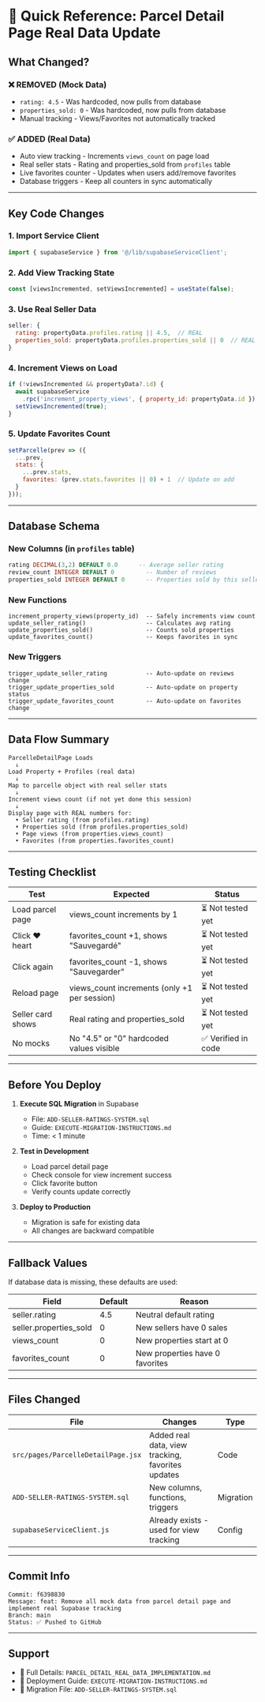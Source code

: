 # 🎯 Quick Reference: Parcel Detail Page Real Data Update

## What Changed? 

### ❌ REMOVED (Mock Data)
- `rating: 4.5` - Was hardcoded, now pulls from database
- `properties_sold: 0` - Was hardcoded, now pulls from database
- Manual tracking - Views/Favorites not automatically tracked

### ✅ ADDED (Real Data)
- Auto view tracking - Increments `views_count` on page load
- Real seller stats - Rating and properties_sold from `profiles` table
- Live favorites counter - Updates when users add/remove favorites
- Database triggers - Keep all counters in sync automatically

---

## Key Code Changes

### 1. Import Service Client
```javascript
import { supabaseService } from '@/lib/supabaseServiceClient';
```

### 2. Add View Tracking State
```javascript
const [viewsIncremented, setViewsIncremented] = useState(false);
```

### 3. Use Real Seller Data
```javascript
seller: {
  rating: propertyData.profiles.rating || 4.5,  // REAL
  properties_sold: propertyData.profiles.properties_sold || 0  // REAL
}
```

### 4. Increment Views on Load
```javascript
if (!viewsIncremented && propertyData?.id) {
  await supabaseService
    .rpc('increment_property_views', { property_id: propertyData.id });
  setViewsIncremented(true);
}
```

### 5. Update Favorites Count
```javascript
setParcelle(prev => ({
  ...prev,
  stats: {
    ...prev.stats,
    favorites: (prev.stats.favorites || 0) + 1  // Update on add
  }
}));
```

---

## Database Schema

### New Columns (in `profiles` table)
```sql
rating DECIMAL(3,2) DEFAULT 0.0      -- Average seller rating
review_count INTEGER DEFAULT 0         -- Number of reviews
properties_sold INTEGER DEFAULT 0      -- Properties sold by this seller
```

### New Functions
```
increment_property_views(property_id)  -- Safely increments view count
update_seller_rating()                 -- Calculates avg rating
update_properties_sold()               -- Counts sold properties
update_favorites_count()               -- Keeps favorites in sync
```

### New Triggers
```
trigger_update_seller_rating           -- Auto-update on reviews change
trigger_update_properties_sold         -- Auto-update on property status
trigger_update_favorites_count         -- Auto-update on favorites change
```

---

## Data Flow Summary

```
ParcelleDetailPage Loads
  ↓
Load Property + Profiles (real data)
  ↓
Map to parcelle object with real seller stats
  ↓
Increment views count (if not yet done this session)
  ↓
Display page with REAL numbers for:
  • Seller rating (from profiles.rating)
  • Properties sold (from profiles.properties_sold)
  • Page views (from properties.views_count)
  • Favorites (from properties.favorites_count)
```

---

## Testing Checklist

| Test | Expected | Status |
|------|----------|--------|
| Load parcel page | views_count increments by 1 | ⏳ Not tested yet |
| Click ❤️ heart | favorites_count +1, shows "Sauvegardé" | ⏳ Not tested yet |
| Click again | favorites_count -1, shows "Sauvegarder" | ⏳ Not tested yet |
| Reload page | views_count increments (only +1 per session) | ⏳ Not tested yet |
| Seller card shows | Real rating and properties_sold | ⏳ Not tested yet |
| No mocks | No "4.5" or "0" hardcoded values visible | ✅ Verified in code |

---

## Before You Deploy

1. **Execute SQL Migration** in Supabase
   - File: `ADD-SELLER-RATINGS-SYSTEM.sql`
   - Guide: `EXECUTE-MIGRATION-INSTRUCTIONS.md`
   - Time: < 1 minute

2. **Test in Development**
   - Load parcel detail page
   - Check console for view increment success
   - Click favorite button
   - Verify counts update correctly

3. **Deploy to Production**
   - Migration is safe for existing data
   - All changes are backward compatible

---

## Fallback Values

If database data is missing, these defaults are used:

| Field | Default | Reason |
|-------|---------|--------|
| seller.rating | 4.5 | Neutral default rating |
| seller.properties_sold | 0 | New sellers have 0 sales |
| views_count | 0 | New properties start at 0 |
| favorites_count | 0 | New properties have 0 favorites |

---

## Files Changed

| File | Changes | Type |
|------|---------|------|
| `src/pages/ParcelleDetailPage.jsx` | Added real data, view tracking, favorites updates | Code |
| `ADD-SELLER-RATINGS-SYSTEM.sql` | New columns, functions, triggers | Migration |
| `supabaseServiceClient.js` | Already exists - used for view tracking | Config |

---

## Commit Info

```
Commit: f6398830
Message: feat: Remove all mock data from parcel detail page and implement real Supabase tracking
Branch: main
Status: ✅ Pushed to GitHub
```

---

## Support

- 📖 Full Details: `PARCEL_DETAIL_REAL_DATA_IMPLEMENTATION.md`
- 🚀 Deployment Guide: `EXECUTE-MIGRATION-INSTRUCTIONS.md`
- 💾 Migration File: `ADD-SELLER-RATINGS-SYSTEM.sql`

